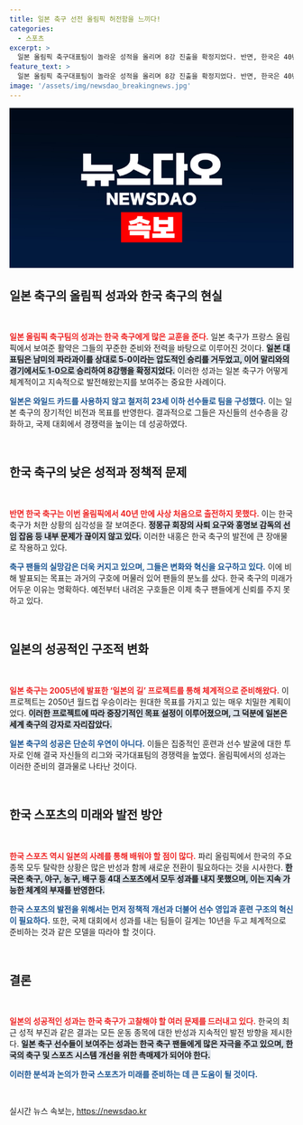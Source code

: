 ```yaml
---
title: 일본 축구 선전 올림픽 허전함을 느끼다!
categories:
  - 스포츠
excerpt: >
  일본 올림픽 축구대표팀이 놀라운 성적을 올리며 8강 진출을 확정지었다. 반면, 한국은 40년 만에 올림픽 진출에 실패하며 경기력 차이를 여실히 드러냈다. 한일 축구의 격차가 심화되고 있는 현실은 깊은 고뇌를 남긴다.
feature_text: >
  일본 올림픽 축구대표팀이 놀라운 성적을 올리며 8강 진출을 확정지었다. 반면, 한국은 40년 만에 올림픽 진출에 실패하며 경기력 차이를 여실히 드러냈다. 한일 축구의 격차가 심화되고 있는 현실은 깊은 고뇌를 남긴다.
image: '/assets/img/newsdao_breakingnews.jpg'
---
```


<p><img src="/assets/img/newsdao_breakingnews.jpg" alt="bookingtag 속보" /></p>

<h2 data-ke-size="size26">일본 축구의 올림픽 성과와 한국 축구의 현실</h2>

<p data-ke-size="size16">&nbsp;</p>

<p><b><span style="color: #ee2323;">일본 올림픽 축구팀의 성과는 한국 축구에게 많은 교훈을 준다.</span></b> 일본 축구가 프랑스 올림픽에서 보여준 활약은 그들의 꾸준한 준비와 전력을 바탕으로 이루어진 것이다. <b><span style="background-color: #21538527;">일본 대표팀은 남미의 파라과이를 상대로 5-0이라는 압도적인 승리를 거두었고, 이어 말리와의 경기에서도 1-0으로 승리하여 8강행을 확정지었다.</span></b> 이러한 성과는 일본 축구가 어떻게 체계적이고 지속적으로 발전해왔는지를 보여주는 중요한 사례이다.</p>

<p><b><span style="color: #1a5490;">일본은 와일드 카드를 사용하지 않고 철저히 23세 이하 선수들로 팀을 구성했다.</span></b> 이는 일본 축구의 장기적인 비전과 목표를 반영한다. 결과적으로 그들은 자신들의 선수층을 강화하고, 국제 대회에서 경쟁력을 높이는 데 성공하였다.</p>

<p data-ke-size="size16">&nbsp;</p>

<h2 data-ke-size="size26">한국 축구의 낮은 성적과 정책적 문제</h2>

<p data-ke-size="size16">&nbsp;</p>

<p><b><span style="color: #ee2323;">반면 한국 축구는 이번 올림픽에서 40년 만에 사상 처음으로 출전하지 못했다.</span></b> 이는 한국 축구가 처한 상황의 심각성을 잘 보여준다. <b><span style="background-color: #21538527;">정몽규 회장의 사퇴 요구와 홍명보 감독의 선임 잡음 등 내부 문제가 끊이지 않고 있다.</span></b> 이러한 내홍은 한국 축구의 발전에 큰 장애물로 작용하고 있다.</p>

<p><b><span style="color: #1a5490;">축구 팬들의 실망감은 더욱 커지고 있으며, 그들은 변화와 혁신을 요구하고 있다.</span></b> 이에 비해 발표되는 목표는 과거의 구호에 머물러 있어 팬들의 분노를 샀다. 한국 축구의 미래가 어두운 이유는 명확하다. 예전부터 내려온 구호들은 이제 축구 팬들에게 신뢰를 주지 못하고 있다.</p>

<p data-ke-size="size16">&nbsp;</p>

<h2 data-ke-size="size26">일본의 성공적인 구조적 변화</h2>

<p data-ke-size="size16">&nbsp;</p>

<p><b><span style="color: #ee2323;">일본 축구는 2005년에 발표한 ‘일본의 길’ 프로젝트를 통해 체계적으로 준비해왔다.</span></b> 이 프로젝트는 2050년 월드컵 우승이라는 원대한 목표를 가지고 있는 매우 치밀한 계획이었다. <b><span style="background-color: #21538527;">이러한 프로젝트에 따라 중장기적인 목표 설정이 이루어졌으며, 그 덕분에 일본은 세계 축구의 강자로 자리잡았다.</span></b> </p>

<p><b><span style="color: #1a5490;">일본 축구의 성공은 단순히 우연이 아니다.</span></b> 이들은 집중적인 훈련과 선수 발굴에 대한 투자로 인해 결국 자신들의 리그와 국가대표팀의 경쟁력을 높였다. 올림픽에서의 성과는 이러한 준비의 결과물로 나타난 것이다.</p>

<p data-ke-size="size16">&nbsp;</p>

<h2 data-ke-size="size26">한국 스포츠의 미래와 발전 방안</h2>

<p data-ke-size="size16">&nbsp;</p>

<p><b><span style="color: #ee2323;">한국 스포츠 역시 일본의 사례를 통해 배워야 할 점이 많다.</span></b> 파리 올림픽에서 한국의 주요 종목 모두 탈락한 상황은 많은 반성과 함께 새로운 전환이 필요하다는 것을 시사한다. <b><span style="background-color: #21538527;">한국은 축구, 야구, 농구, 배구 등 4대 스포츠에서 모두 성과를 내지 못했으며, 이는 지속 가능한 체계의 부재를 반영한다.</span></b> </p>

<p><b><span style="color: #1a5490;">한국 스포츠의 발전을 위해서는 먼저 정책적 개선과 더불어 선수 영입과 훈련 구조의 혁신이 필요하다.</span></b> 또한, 국제 대회에서 성과를 내는 팀들이 길게는 10년을 두고 체계적으로 준비하는 것과 같은 모델을 따라야 할 것이다.</p>

<p data-ke-size="size16">&nbsp;</p>

<h2 data-ke-size="size26">결론</h2>

<p data-ke-size="size16">&nbsp;</p>

<p><b><span style="color: #ee2323;">일본의 성공적인 성과는 한국 축구가 고찰해야 할 여러 문제를 드러내고 있다.</span></b> 한국의 최근 성적 부진과 같은 결과는 모든 운동 종목에 대한 반성과 지속적인 발전 방향을 제시한다. <b><span style="background-color: #21538527;">일본 축구 선수들이 보여주는 성과는 한국 축구 팬들에게 많은 자극을 주고 있으며, 한국의 축구 및 스포츠 시스템 개선을 위한 촉매제가 되어야 한다.</span></b> </p>

<p><b><span style="color: #1a5490;">이러한 분석과 논의가 한국 스포츠가 미래를 준비하는 데 큰 도움이 될 것이다.</span></b> </p>

<p data-ke-size="size16">&nbsp;</p>
실시간 뉴스 속보는, <a href="https://newsdao.kr" rel="dofollow">https://newsdao.kr</a>


